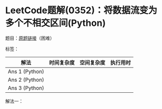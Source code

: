 # LeetCode题解(0352)：将数据流变为多个不相交区间(Python)

题目：[原题链接](https://leetcode-cn.com/problems/data-stream-as-disjoint-intervals/)（困难）

标签：

| 解法           | 时间复杂度 | 空间复杂度 | 执行用时 |
| -------------- | ---------- | ---------- | -------- |
| Ans 1 (Python) |            |            |          |
| Ans 2 (Python) |            |            |          |
| Ans 3 (Python) |            |            |          |

解法一：

